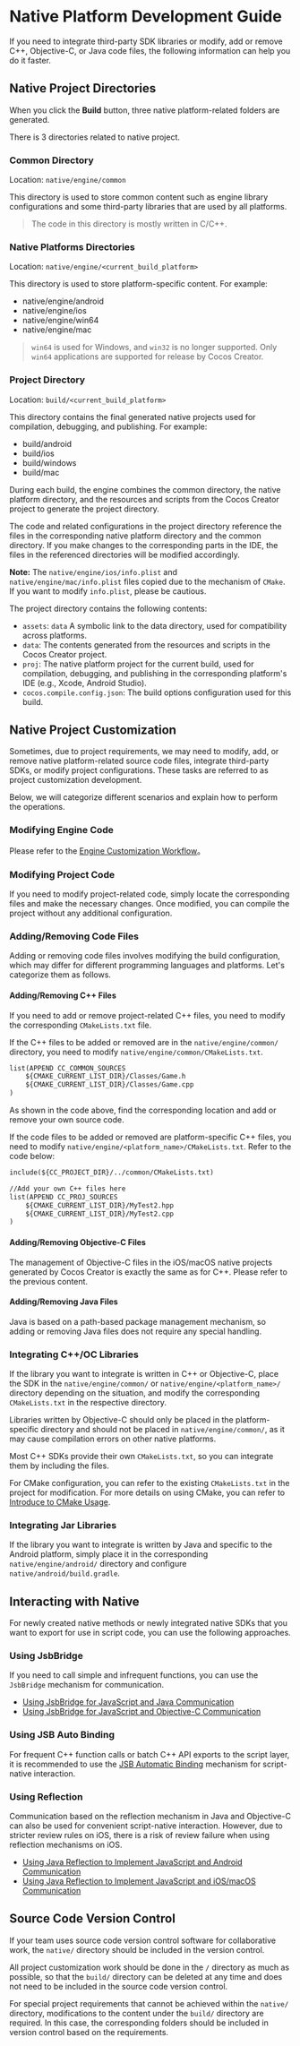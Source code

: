 # Native Platform Development Guide

If you need to integrate third-party SDK libraries or modify, add or remove C++, Objective-C, or Java code files, the following information can help you do it faster.

## Native Project Directories

When you click the **Build** button, three native platform-related folders are generated.

There is 3 directories related to native project.

### Common Directory

Location: `native/engine/common`

This directory is used to store common content such as engine library configurations and some third-party libraries that are used by all platforms.

> The code in this directory is mostly written in C/C++.

### Native Platforms Directories

Location: `native/engine/<current_build_platform>`

This directory is used to store platform-specific content. For example:

- native/engine/android
- native/engine/ios
- native/engine/win64
- native/engine/mac

> `win64` is used for Windows, and `win32` is no longer supported. Only `win64` applications are supported for release by Cocos Creator.

### Project Directory

Location: `build/<current_build_platform>`

This directory contains the final generated native projects used for compilation, debugging, and publishing. For example:

- build/android
- build/ios
- build/windows
- build/mac

During each build, the engine combines the common directory, the native platform directory, and the resources and scripts from the Cocos Creator project to generate the project directory.

The code and related configurations in the project directory reference the files in the corresponding native platform directory and the common directory. If you make changes to the corresponding parts in the IDE, the files in the referenced directories will be modified accordingly.

**Note:** The `native/engine/ios/info.plist` and `native/engine/mac/info.plist` files copied due to the mechanism of `CMake`. If you want to modify `info.plist`, please be cautious.

The project directory contains the following contents:
- `assets`: `data` A symbolic link to the data directory, used for compatibility across platforms.
- `data`: The contents generated from the resources and scripts in the Cocos Creator project.
- `proj`: The native platform project for the current build, used for compilation, debugging, and publishing in the corresponding platform's IDE (e.g., Xcode, Android Studio).
- `cocos.compile.config.json`: The build options configuration used for this build.

## Native Project Customization

Sometimes, due to project requirements, we may need to modify, add, or remove native platform-related source code files, integrate third-party SDKs, or modify project configurations. These tasks are referred to as project customization development.

Below, we will categorize different scenarios and explain how to perform the operations.

### Modifying Engine Code

Please refer to the [Engine Customization Workflow](./engine-customization.md)。

### Modifying Project Code

If you need to modify project-related code, simply locate the corresponding files and make the necessary changes. Once modified, you can compile the project without any additional configuration.

### Adding/Removing Code Files

Adding or removing code files involves modifying the build configuration, which may differ for different programming languages and platforms. Let's categorize them as follows.

#### Adding/Removing C++ Files

If you need to add or remove project-related C++ files, you need to modify the corresponding `CMakeLists.txt` file.

If the C++ files to be added or removed are in the `native/engine/common/` directory, you need to modify `native/engine/common/CMakeLists.txt`.

```bat
list(APPEND CC_COMMON_SOURCES
    ${CMAKE_CURRENT_LIST_DIR}/Classes/Game.h
    ${CMAKE_CURRENT_LIST_DIR}/Classes/Game.cpp
)
```

As shown in the code above, find the corresponding location and add or remove your own source code.

If the code files to be added or removed are platform-specific C++ files, you need to modify `native/engine/<platform_name>/CMakeLists.txt`. Refer to the code below:

```bat
include(${CC_PROJECT_DIR}/../common/CMakeLists.txt)

//Add your own C++ files here
list(APPEND CC_PROJ_SOURCES
    ${CMAKE_CURRENT_LIST_DIR}/MyTest2.hpp
    ${CMAKE_CURRENT_LIST_DIR}/MyTest2.cpp
)
```

#### Adding/Removing Objective-C Files

The management of Objective-C files in the iOS/macOS native projects generated by Cocos Creator is exactly the same as for C++. Please refer to the previous content.

#### Adding/Removing Java Files

Java is based on a path-based package management mechanism, so adding or removing Java files does not require any special handling.

### Integrating C++/OC Libraries

If the library you want to integrate is written in C++ or Objective-C, place the SDK in the `native/engine/common/` or `native/engine/<platform_name>/` directory depending on the situation, and modify the corresponding `CMakeLists.txt` in the respective directory.

Libraries written by Objective-C should only be placed in the platform-specific directory and should not be placed in `native/engine/common/`, as it may cause compilation errors on other native platforms.

Most C++ SDKs provide their own `CMakeLists.txt`, so you can integrate them by including the files.

For CMake configuration, you can refer to the existing `CMakeLists.txt` in the project for modification. For more details on using CMake, you can refer to [Introduce to CMake Usage](../advanced-topics/cmake-learning.md).

### Integrating Jar Libraries

If the library you want to integrate is written by Java and specific to the Android platform, simply place it in the corresponding `native/engine/android/` directory and configure `native/android/build.gradle`.

## Interacting with Native

For newly created native methods or newly integrated native SDKs that you want to export for use in script code, you can use the following approaches.

### Using JsbBridge

If you need to call simple and infrequent functions, you can use the `JsbBridge` mechanism for communication.

- [Using JsbBridge for JavaScript and Java Communication](js-java-bridge.md)
- [Using JsbBridge for JavaScript and Objective-C Communication](js-oc-bridge.md)

### Using JSB Auto Binding

For frequent C++ function calls or batch C++ API exports to the script layer, it is recommended to use the [JSB Automatic Binding]((jsb-auto-binding.md)) mechanism for script-native interaction.

### Using Reflection

Communication based on the reflection mechanism in Java and Objective-C can also be used for convenient script-native interaction. However, due to stricter review rules on iOS, there is a risk of review failure when using reflection mechanisms on iOS.

- [Using Java Reflection to Implement JavaScript and Android Communication](java-reflection.md)
- [Using Java Reflection to Implement JavaScript and iOS/macOS Communication](oc-reflection.md)

## Source Code Version Control

If your team uses source code version control software for collaborative work, the `native/` directory should be included in the version control.

All project customization work should be done in the `/` directory as much as possible, so that the `build/` directory can be deleted at any time and does not need to be included in the source code version control.

For special project requirements that cannot be achieved within the `native/` directory, modifications to the content under the `build/` directory are required. In this case, the corresponding folders should be included in version control based on the requirements.

